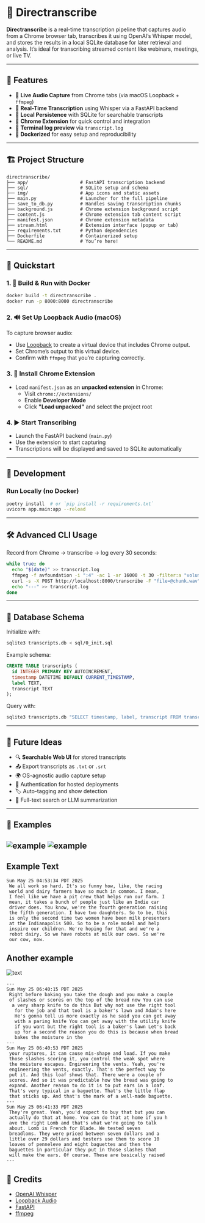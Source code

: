 # 📡 Directranscribe

**Directranscribe** is a real-time transcription pipeline that captures audio from a Chrome browser tab, transcribes it using OpenAI’s Whisper model, and stores the results in a local SQLite database for later retrieval and analysis. It’s ideal for transcribing streamed content like webinars, meetings, or live TV.

---

## 🔧 Features

- 🎤 **Live Audio Capture** from Chrome tabs (via macOS Loopback + `ffmpeg`)
- 🧠 **Real-Time Transcription** using Whisper via a FastAPI backend
- 💾 **Local Persistence** with SQLite for searchable transcripts
- 🧩 **Chrome Extension** for quick control and integration
- 🔦 **Terminal log preview** via `transcript.log`
- 🐳 **Dockerized** for easy setup and reproducibility

---

## 🏗️ Project Structure

```
directranscribe/
├── app/                   # FastAPI transcription backend
├── sql/                   # SQLite setup and schema
├── img/                   # App icons and static assets
├── main.py                # Launcher for the full pipeline
├── save_to_db.py          # Handles saving transcription chunks
├── background.js          # Chrome extension background script
├── content.js             # Chrome extension tab content script
├── manifest.json          # Chrome extension metadata
├── stream.html            # Extension interface (popup or tab)
├── requirements.txt       # Python dependencies
├── Dockerfile             # Containerized setup
└── README.md              # You’re here!
```

---

## 🚀 Quickstart

### 1. 🐳 Build & Run with Docker

```bash
docker build -t directranscribe .
docker run -p 8000:8000 directranscribe
```

### 2. 🔊 Set Up Loopback Audio (macOS)

To capture browser audio:

- Use [Loopback](https://rogueamoeba.com/loopback/) to create a virtual device that includes Chrome output.
- Set Chrome’s output to this virtual device.
- Confirm with `ffmpeg` that you’re capturing correctly.

### 3. 🧩 Install Chrome Extension

- Load `manifest.json` as an **unpacked extension** in Chrome:
  - Visit `chrome://extensions/`
  - Enable **Developer Mode**
  - Click **"Load unpacked"** and select the project root

### 4. ▶️ Start Transcribing

- Launch the FastAPI backend (`main.py`)
- Use the extension to start capturing
- Transcriptions will be displayed and saved to SQLite automatically

---

## 🧪 Development

### Run Locally (no Docker)

```bash
poetry install  # or `pip install -r requirements.txt`
uvicorn app.main:app --reload
```

---

## 🛠️ Advanced CLI Usage

Record from Chrome → transcribe → log every 30 seconds:

```bash
while true; do
  echo "$(date)" >> transcript.log
  ffmpeg -f avfoundation -i ":4" -ac 1 -ar 16000 -t 30 -filter:a "volume=10dB" -y chunk.wav -loglevel quiet
  curl -s -X POST http://localhost:8000/transcribe -F "file=@chunk.wav"     | tee -a transcript.log     | jq -r .transcript     | python3 save_to_db.py "DirectTV"
  echo "---" >> transcript.log
done
```

---

## 💾 Database Schema

Initialize with:

```bash
sqlite3 transcripts.db < sql/0_init.sql
```

Example schema:

```sql
CREATE TABLE transcripts (
  id INTEGER PRIMARY KEY AUTOINCREMENT,
  timestamp DATETIME DEFAULT CURRENT_TIMESTAMP,
  label TEXT,
  transcript TEXT
);
```

Query with:

```bash
sqlite3 transcripts.db "SELECT timestamp, label, transcript FROM transcripts ORDER BY id DESC LIMIT 10;"
```

---

## 🧠 Future Ideas

- 🔍 **Searchable Web UI** for stored transcripts
- 📤 Export transcripts as `.txt` or `.srt`
- 🌍 OS-agnostic audio capture setup
- 🔐 Authentication for hosted deployments
- 🏷️ Auto-tagging and show detection
- 🤖 Full-text search or LLM summarization

---

## 📸 Examples

![example](img/example.png)
![example](img/another_example.png)
---

## Example Text

```
Sun May 25 04:53:34 PDT 2025
 We all work so hard. It's so funny how, like, the racing 
 world and dairy farmers have so much in common. I mean, 
 I feel like we have a pit crew that helps run our farm. I
 mean, it takes a bunch of people just like an Indie car 
 driver does. You know, we're the fourth generation raising 
 the fifth generation. I have two daughters. So to be, this 
 is only the second time two women have been milk presenters
 at the Indianapolis 500. So to be a role model and help 
 inspire our children. We're hoping for that and we're a 
 robot dairy. So we have robots at milk our cows. So we're
 our cow, now.
```

## Another example

![text](img/veryscure.png)

```
---
Sun May 25 06:40:15 PDT 2025
 Right before baking you take the dough and you make a couple 
 of slashes or scores on the top of the bread now You can use
  a very sharp knife to do this But why not use the right tool
   for the job and that tool is a baker's lawn and Adam's here 
   He's gonna tell us more exactly as he said you can get away 
   with a paring knife You can get away with the utility knife 
   if you want but the right tool is a baker's lawn Let's back 
   up for a second the reason you do this is because when bread 
   bakes the moisture in the
---
Sun May 25 06:40:53 PDT 2025
 your ruptures, it can cause mis-shape and load. If you make 
 those slashes scoring it, you control the weak spot where 
 the moisture escapes. Engineering the vents. Yeah, you're 
 engineering the vents, exactly. That's the perfect way to 
 put it. And this loaf shows that. There were a couple of 
 scores. And so it was predictable how the bread was going to 
 expand. Another reason to do it is to put ears in a loaf. 
 That's very typical in a baguette. That's the little flap 
 that sticks up. And that's the mark of a well-made baguette.
---
Sun May 25 06:41:33 PDT 2025
 They're great. Yeah, you'd expect to buy that but you can 
 actually do that at home. You can do that at home if you h
 ave the right Lomb and that's what we're going to talk 
 about. Lomb is French for Blade. We tested seven 
 breadloms. They were priced between seven dollars and a 
 little over 29 dollars and testers use them to score 10 
 loaves of penneleve and eight baguettes and then the 
 baguettes in particular they put in those slashes that 
 will make the ears. Of course. These are basically raised
---
```

## 🙏 Credits

- [OpenAI Whisper](https://github.com/openai/whisper)
- [Loopback Audio](https://rogueamoeba.com/loopback/)
- [FastAPI](https://fastapi.tiangolo.com/)
- [ffmpeg](https://ffmpeg.org/)